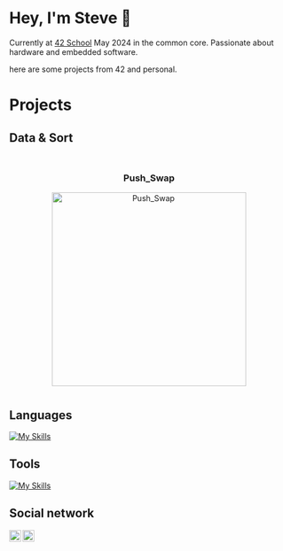 # Hey, I'm Steve 🦦
Currently at [42 School](https://github.com/42Paris) May 2024 in the common core. Passionate about hardware and embedded software.

here are some projects from 42 and personal.
# Projects
## Data & Sort
<div style="display: flex; flex-wrap: wrap; justify-content: space-between; gap: 20px;">

  <div style="flex: 1; min-width: 45%; padding: 10px; box-sizing: border-box; text-align: center; margin-right: auto;">
    <h3><a href="https://github.com/NeverBackPing/push_swap" style="text-decoration: none; color: inherit;">Push_Swap</a></h3>
    <a href="https://github.com/NeverBackPing/push_swap">
      <img src="https://github.com/NeverBackPing/push_swap/blob/main/readme/push_swap.gif" alt="Push_Swap" width="350" style="max-width: 100%; height: auto;" />
    </a>
  </div>
</div>

## Languages
[![My Skills](https://skillicons.dev/icons?i=c,python)](https://skillicons.dev)
## Tools
[![My Skills](https://skillicons.dev/icons?i=linux)](https://skillicons.dev)
## Social network
<a href="https://www.linkedin.com/in/stevenson-jossaint-476350291/"><img align="left" src="https://raw.githubusercontent.com/yushi1007/yushi1007/main/images/linkedin.svg" alt="Yu Shi | LinkedIn" width="21px"/></a>
<a href="[https://www.linkedin.com/in/stevenson-jossaint-476350291/](https://x.com/neoshellx)"><img align="left" src="https://raw.githubusercontent.com/yushi1007/yushi1007/main/images/twitter.svg" alt="Yu Shi | X" width="21px"/></a> 

